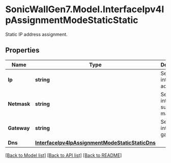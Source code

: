 # SonicWallGen7.Model.InterfaceIpv4IpAssignmentModeStaticStatic
Static IP address assignment.

## Properties

Name | Type | Description | Notes
------------ | ------------- | ------------- | -------------
**Ip** | **string** | Set interface IP address. | [optional] 
**Netmask** | **string** | Set interface subnet mask. | [optional] 
**Gateway** | **string** | Set interface gateway. | [optional] 
**Dns** | [**InterfaceIpv4IpAssignmentModeStaticStaticDns**](InterfaceIpv4IpAssignmentModeStaticStaticDns.md) |  | [optional] 

[[Back to Model list]](../README.md#documentation-for-models) [[Back to API list]](../README.md#documentation-for-api-endpoints) [[Back to README]](../README.md)

